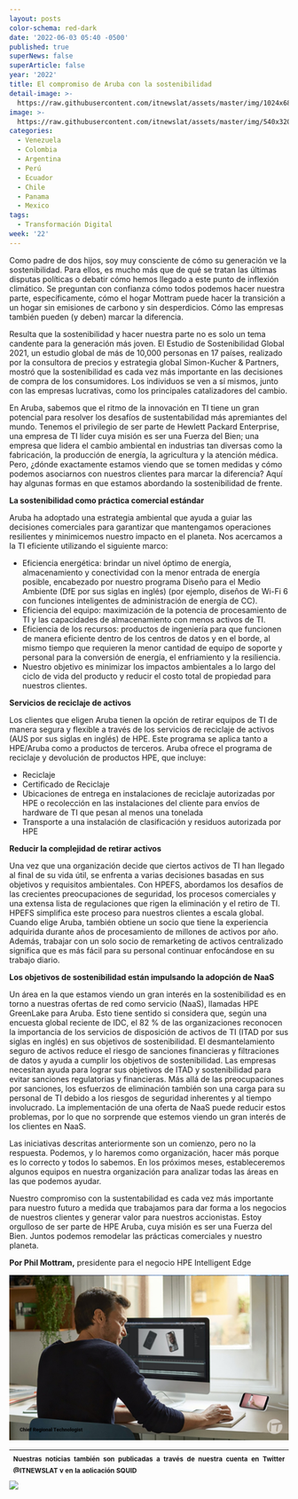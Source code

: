 ```yaml
---
layout: posts
color-schema: red-dark
date: '2022-06-03 05:40 -0500'
published: true
superNews: false
superArticle: false
year: '2022'
title: El compromiso de Aruba con la sostenibilidad
detail-image: >-
  https://raw.githubusercontent.com/itnewslat/assets/master/img/1024x680/hombre-con-compu-y-celular-g.jpg
image: >-
  https://raw.githubusercontent.com/itnewslat/assets/master/img/540x320/hombre-con-compu-y-celular-p.jpg
categories:
  - Venezuela
  - Colombia
  - Argentina
  - Perú
  - Ecuador
  - Chile
  - Panama
  - Mexico
tags:
  - Transformación Digital
week: '22'
---
```

Como padre de dos hijos, soy muy consciente de cómo su generación ve la sostenibilidad. Para ellos, es mucho más que de qué se tratan las últimas disputas políticas o debatir cómo hemos llegado a este punto de inflexión climático. Se preguntan con confianza cómo todos podemos hacer nuestra parte, específicamente, cómo el hogar Mottram puede hacer la transición a un hogar sin emisiones de carbono y sin desperdicios. Cómo las empresas también pueden (y deben) marcar la diferencia.

Resulta que la sostenibilidad y hacer nuestra parte no es solo un tema candente para la generación más joven. El Estudio de Sostenibilidad Global 2021, un estudio global de más de 10,000 personas en 17 países, realizado por la consultora de precios y estrategia global Simon-Kucher & Partners, mostró que la sostenibilidad es cada vez más importante en las decisiones de compra de los consumidores. Los individuos se ven a sí mismos, junto con las empresas lucrativas, como los principales catalizadores del cambio.

En Aruba, sabemos que el ritmo de la innovación en TI tiene un gran potencial para resolver los desafíos de sustentabilidad más apremiantes del mundo. Tenemos el privilegio de ser parte de Hewlett Packard Enterprise, una empresa de TI líder cuya misión es ser una Fuerza del Bien; una empresa que lidera el cambio ambiental en industrias tan diversas como la fabricación, la producción de energía, la agricultura y la atención médica. Pero, ¿dónde exactamente estamos viendo que se tomen medidas y cómo podemos asociarnos con nuestros clientes para marcar la diferencia? Aquí hay algunas formas en que estamos abordando la sostenibilidad de frente.

**La sostenibilidad como práctica comercial estándar**

Aruba ha adoptado una estrategia ambiental que ayuda a guiar las decisiones comerciales para garantizar que mantengamos operaciones resilientes y minimicemos nuestro impacto en el planeta. Nos acercamos a la TI eficiente utilizando el siguiente marco:
- Eficiencia energética: brindar un nivel óptimo de energía, almacenamiento y conectividad con la menor entrada de energía posible, encabezado por nuestro programa Diseño para el Medio Ambiente (DfE por sus siglas en inglés) (por ejemplo, diseños de Wi-Fi 6 con funciones inteligentes de administración de energía de CC).
- Eficiencia del equipo: maximización de la potencia de procesamiento de TI y las capacidades de almacenamiento con menos activos de TI.
- Eficiencia de los recursos: productos de ingeniería para que funcionen de manera eficiente dentro de los centros de datos y en el borde, al mismo tiempo que requieren la menor cantidad de equipo de soporte y personal para la conversión de energía, el enfriamiento y la resiliencia.
- Nuestro objetivo es minimizar los impactos ambientales a lo largo del ciclo de vida del producto y reducir el costo total de propiedad para nuestros clientes.

**Servicios de reciclaje de activos**

Los clientes que eligen Aruba tienen la opción de retirar equipos de TI de manera segura y flexible a través de los servicios de reciclaje de activos (AUS por sus siglas en inglés) de HPE. Este programa se aplica tanto a HPE/Aruba como a productos de terceros. Aruba ofrece el programa de reciclaje y devolución de productos HPE, que incluye:

- Reciclaje
- Certificado de Reciclaje
- Ubicaciones de entrega en instalaciones de reciclaje autorizadas por HPE o recolección en las instalaciones del cliente para envíos de hardware de TI que pesan al menos una tonelada
- Transporte a una instalación de clasificación y residuos autorizada por HPE


**Reducir la complejidad de retirar activos**

Una vez que una organización decide que ciertos activos de TI han llegado al final de su vida útil, se enfrenta a varias decisiones basadas en sus objetivos y requisitos ambientales. Con HPEFS, abordamos los desafíos de las crecientes preocupaciones de seguridad, los procesos comerciales y una extensa lista de regulaciones que rigen la eliminación y el retiro de TI. HPEFS simplifica este proceso para nuestros clientes a escala global. Cuando elige Aruba, también obtiene un socio que tiene la experiencia adquirida durante años de procesamiento de millones de activos por año. Además, trabajar con un solo socio de remarketing de activos centralizado significa que es más fácil para su personal continuar enfocándose en su trabajo diario.

**Los objetivos de sostenibilidad están impulsando la adopción de NaaS**

Un área en la que estamos viendo un gran interés en la sostenibilidad es en torno a nuestras ofertas de red como servicio (NaaS), llamadas HPE GreenLake para Aruba. Esto tiene sentido si considera que, según una encuesta global reciente de IDC, el 82 % de las organizaciones reconocen la importancia de los servicios de disposición de activos de TI (ITAD por sus siglas en inglés) en sus objetivos de sostenibilidad. El desmantelamiento seguro de activos reduce el riesgo de sanciones financieras y filtraciones de datos y ayuda a cumplir los objetivos de sostenibilidad. Las empresas necesitan ayuda para lograr sus objetivos de ITAD y sostenibilidad para evitar sanciones regulatorias y financieras. Más allá de las preocupaciones por sanciones, los esfuerzos de eliminación también son una carga para su personal de TI debido a los riesgos de seguridad inherentes y al tiempo involucrado. La implementación de una oferta de NaaS puede reducir estos problemas, por lo que no sorprende que estemos viendo un gran interés de los clientes en NaaS.

Las iniciativas descritas anteriormente son un comienzo, pero no la respuesta. Podemos, y lo haremos como organización, hacer más porque es lo correcto y todos lo sabemos. En los próximos meses, estableceremos algunos equipos en nuestra organización para analizar todas las áreas en las que podemos ayudar.

Nuestro compromiso con la sustentabilidad es cada vez más importante para nuestro futuro a medida que trabajamos para dar forma a los negocios de nuestros clientes y generar valor para nuestros accionistas. Estoy orgulloso de ser parte de HPE Aruba, cuya misión es ser una Fuerza del Bien. Juntos podemos remodelar las prácticas comerciales y nuestro planeta.

**Por Phil Mottram,** presidente para el negocio HPE Intelligent Edge


![](https://raw.githubusercontent.com/itnewslat/assets/master/img/540x320/hombre-con-compu-y-celular-p.jpg)

<table style="height: 42px;" width="569">
<tbody>
<tr>
<td style="text-align: justify;"><sub><strong>Nuestras noticias también son publicadas a través de nuestra cuenta en Twitter <a href="https://twitter.com/itnewslat?lang=es">@ITNEWSLAT</a> y en la aplicación <a href="https://squidapp.co/en/">SQUID</a></strong></sub></td>
</tr>
</tbody>
</table>

<img src="https://tracker.metricool.com/c3po.jpg?hash=56f88a41e39ab42c063cc51676587a04"/>